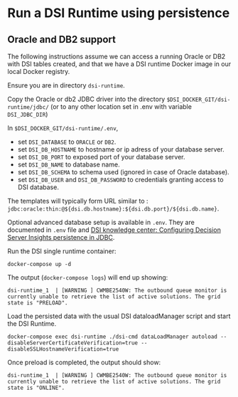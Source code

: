 # Run a DSI Runtime using persistence

## Oracle and DB2 support 

The following instructions assume we can access a running Oracle or DB2 with DSI tables created, and that we have a DSI runtime Docker image in our local Docker registry.

Ensure you are in directory `dsi-runtime`.

Copy the Oracle or db2 JDBC driver into the directory
`$DSI_DOCKER_GIT/dsi-runtime/jdbc/` (or to any other location set in .env with variable `DSI_JDBC_DIR`)

In `$DSI_DOCKER_GIT/dsi-runtime/.env`, 
  * set `DSI_DATABASE` to `ORACLE` or `DB2`.
  * set `DSI_DB_HOSTNAME` to hostname or ip adress of your database server.
  * set `DSI_DB_PORT` to exposed port of your database server.
  * set `DSI_DB_NAME` to database name.
  * set `DSI_DB_SCHEMA` to schema used (ignored in case of Oracle database).
  * set `DSI_DB_USER` and `DSI_DB_PASSWORD` to credentials granting access to DSI database.

The templates will typically form URL similar to : `jdbc:oracle:thin:@${dsi.db.hostname}:${dsi.db.port}/${dsi.db.name}`.

Optional advanced database setup is available in `.env`. They are documented in `.env` file and [DSI knowledge center: Configuring Decision Server Insights persistence in JDBC](https://www.ibm.com/support/knowledgecenter/en/SSQP76_8.9.2/com.ibm.odm.itoa.config/topics/tsk_register_loader_callback_prod.html).

Run the DSI single runtime container:

`docker-compose up -d`

The output (`docker-compose logs`) will end up showing: 
```
dsi-runtime_1  | [WARNING ] CWMBE2540W: The outbound queue monitor is currently unable to retrieve the list of active solutions. The grid state is "PRELOAD".
```

Load the persisted data with the usual DSI dataloadManager script and start the DSI Runtime.

`docker-compose exec dsi-runtime ./dsi-cmd dataLoadManager autoload --disableServerCertificateVerification=true --disableSSLHostnameVerification=true`

Once preload is completed, the output should show:

```
dsi-runtime_1  | [WARNING ] CWMBE2540W: The outbound queue monitor is currently unable to retrieve the list of active solutions. The grid state is "ONLINE".
```


